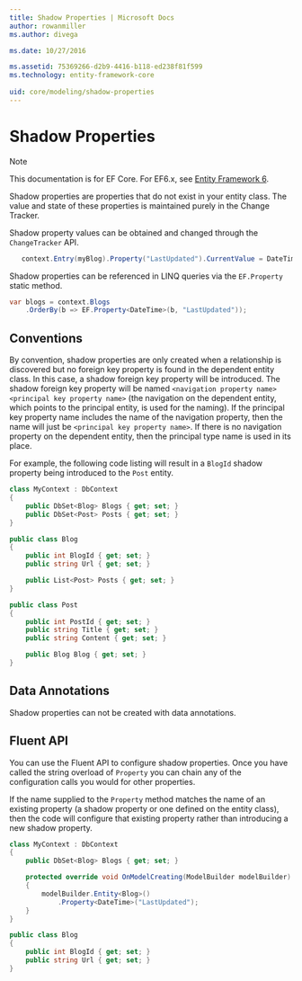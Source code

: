 ```yaml
---
title: Shadow Properties | Microsoft Docs
author: rowanmiller
ms.author: divega

ms.date: 10/27/2016

ms.assetid: 75369266-d2b9-4416-b118-ed238f81f599
ms.technology: entity-framework-core
 
uid: core/modeling/shadow-properties
---
```

# Shadow Properties

> [!NOTE]
> This documentation is for EF Core. For EF6.x, see [Entity Framework 6](../../ef6/index.md).

Shadow properties are properties that do not exist in your entity class. The value and state of these properties is maintained purely in the Change Tracker.

Shadow property values can be obtained and changed through the `ChangeTracker` API.

<!-- literal_block"language": "csharp",rp", "xml:space": "preserve", "classes  "backrefs  "names  "dupnames  highlight_args}, "ids  "linenos": false -->
````csharp
   context.Entry(myBlog).Property("LastUpdated").CurrentValue = DateTime.Now;
````

Shadow properties can be referenced in LINQ queries via the `EF.Property` static method.

<!-- literal_block"language": "csharp",rp", "xml:space": "preserve", "classes  "backrefs  "names  "dupnames  highlight_args}, "ids  "linenos": false -->
````csharp
var blogs = context.Blogs
    .OrderBy(b => EF.Property<DateTime>(b, "LastUpdated"));
````

## Conventions

By convention, shadow properties are only created when a relationship is discovered but no foreign key property is found in the dependent entity class. In this case, a shadow foreign key property will be introduced. The shadow foreign key property will be named `<navigation property name><principal key property name>` (the navigation on the dependent entity, which points to the principal entity, is used for the naming). If the principal key property name includes the name of the navigation property, then the name will just be `<principal key property name>`. If there is no navigation property on the dependent entity, then the principal type name is used in its place.

For example, the following code listing will result in a `BlogId` shadow property being introduced to the `Post` entity.

<!-- [!code-csharp[Main](samples/core/Modeling/Conventions/Samples/ShadowForeignKey.cs)] -->
````csharp
class MyContext : DbContext
{
    public DbSet<Blog> Blogs { get; set; }
    public DbSet<Post> Posts { get; set; }
}

public class Blog
{
    public int BlogId { get; set; }
    public string Url { get; set; }

    public List<Post> Posts { get; set; }
}

public class Post
{
    public int PostId { get; set; }
    public string Title { get; set; }
    public string Content { get; set; }

    public Blog Blog { get; set; }
}
````

## Data Annotations

Shadow properties can not be created with data annotations.

## Fluent API

You can use the Fluent API to configure shadow properties. Once you have called the string overload of `Property` you can chain any of the configuration calls you would for other properties.

If the name supplied to the `Property` method matches the name of an existing property (a shadow property or one defined on the entity class), then the code will configure that existing property rather than introducing a new shadow property.

<!-- [!code-csharp[Main](samples/core/Modeling/FluentAPI/Samples/ShadowProperty.cs?highlight=7,8)] -->
````csharp
class MyContext : DbContext
{
    public DbSet<Blog> Blogs { get; set; }

    protected override void OnModelCreating(ModelBuilder modelBuilder)
    {
        modelBuilder.Entity<Blog>()
            .Property<DateTime>("LastUpdated");
    }
}

public class Blog
{
    public int BlogId { get; set; }
    public string Url { get; set; }
}
````
